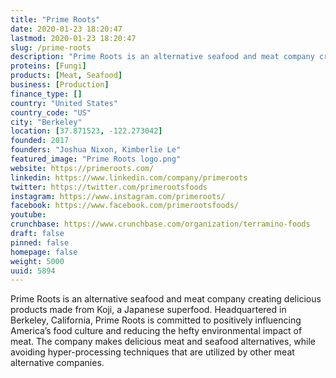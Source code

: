 ```yaml
---
title: "Prime Roots"
date: 2020-01-23 18:20:47
lastmod: 2020-01-23 18:20:47
slug: /prime-roots
description: "Prime Roots is an alternative seafood and meat company creating delicious products made from Koji, a Japanese superfood. Headquartered in Berkeley, California, Prime Roots is committed to positively influencing America’s food culture and reducing the hefty environmental impact of meat. The company makes delicious meat and seafood alternatives, while avoiding hyper-processing techniques that are utilized by other meat alternative companies."
proteins: [Fungi]
products: [Meat, Seafood]
business: [Production]
finance_type: []
country: "United States"
country_code: "US"
city: "Berkeley"
location: [37.871523, -122.273042]
founded: 2017
founders: "Joshua Nixon, Kimberlie Le"
featured_image: "Prime Roots logo.png"
website: https://primeroots.com/
linkedin: https://www.linkedin.com/company/primeroots
twitter: https://twitter.com/primerootsfoods
instagram: https://www.instagram.com/primeroots/
facebook: https://www.facebook.com/primerootsfoods/
youtube: 
crunchbase: https://www.crunchbase.com/organization/terramino-foods
draft: false
pinned: false
homepage: false
weight: 5000
uuid: 5894
---
```

Prime Roots is an alternative seafood and meat company creating delicious products made from Koji, a Japanese superfood. Headquartered in Berkeley, California, Prime Roots is committed to positively influencing America’s food culture and reducing the hefty environmental impact of meat. The company makes delicious meat and seafood alternatives, while avoiding hyper-processing techniques that are utilized by other meat alternative companies.
